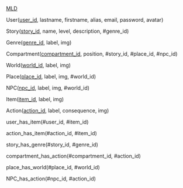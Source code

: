 <u>MLD</u>

User(<u>user_id</u>, lastname, firstname, alias, email, password, avatar)

Story(<u>story_id</u>, name, level, description, #genre_id)

Genre(<u>genre_id</u>, label, img)

Compartment(<u>compartment_id</u>, position, #story_id, #place_id, #npc_id)

World(<u>world_id</u>, label, img)

Place(<u>place_id</u>, label, img, #world_id)

NPC(<u>npc_id</u>, label, img, #world_id)

Item(<u>item_id</u>, label, img)

Action(<u>action_id</u>, label, consequence, img)

user_has_item(#user_id, #item_id)

action_has_item(#action_id, #item_id)

story_has_genre(#story_id, #genre_id)

compartment_has_action(#compartment_id, #action_id)

place_has_world(#place_id, #world_id)

NPC_has_action(#npc_id, #action_id)